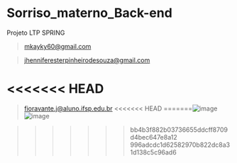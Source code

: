 # Sorriso_materno_Back-end
Projeto LTP SPRING
>mkayky60@gmail.com


>jhenniferesterpinheirodesouza@gmail.com


<<<<<<< HEAD
=======

>fioravante.j@aluno.ifsp.edu.br
<<<<<<< HEAD
=======![image](https://github.com/muringah/Sorriso_materno_Back-end/assets/141443002/a2aaf575-e2b7-4e4b-a3b5-1c93b912e3b0)
>![image](https://github.com/muringah/Sorriso_materno_Back-end/assets/141443002/d888dee8-9636-4a6b-afc9-f0c2f0ebde9f)


>>>>>>> bb4b3f882b03736655ddcff8709d4bec647e8a12
>>>>>>> 996adcdc1d62582970b822dc8a31d138c5c96ad6
